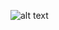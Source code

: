 ![alt text](https://github.com/AnshuData/Toll_data_ETL_Pipeline_airflow/blob/main/ETL_workflow.png)



